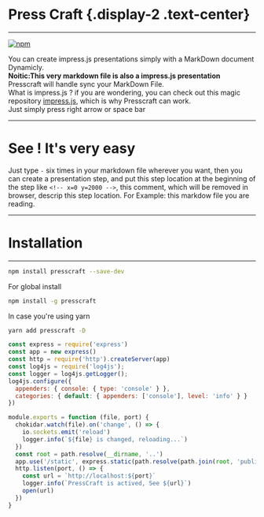 <!-- x=0 y=0 z=0 -->
# Press Craft {.display-2 .text-center}

---
[![npm](https://img.shields.io/npm/v/presscraft.svg)](https://www.npmjs.com/package/presscraft)

You can create impress.js presentations simply with a MarkDown document Dynamicly.  
**Noitic:This very markdown file is also a impress.js presentation**  
Presscraft will handle sync your MarkDown File.  
What is impress.js ? if you are wondering, you can check out this magic repository [impress.js](https://github.com/impress/impress.js), which is why Presscraft can work.  
Just simply press right arrow or space bar

------
<!-- x=0 y=2000 -->
# See ! It's very easy

Just type `-` six times in your markdown file wherever you want, then you can create a presentation step, and put this step location at the beginning of the step like `<!-- x=0 y=2000 -->`, this comment, which will be removed in browser, descrip this step location. For Example:
this markdow file you are reading.

------
<!-- x=2000 y=2000 rotate=90 -->
# Installation

---
```bash
npm install presscraft --save-dev
```

For global install

```bash
npm install -g presscraft
```

In case you're using yarn

```bash
yarn add presscraft -D
```

```Javascript
const express = require('express')
const app = new express()
const http = require('http').createServer(app)
const log4js = require('log4js');
const logger = log4js.getLogger();
log4js.configure({
  appenders: { console: { type: 'console' } },
  categories: { default: { appenders: ['console'], level: 'info' } }
})

module.exports = function (file, port) {
  chokidar.watch(file).on('change', () => {
    io.sockets.emit('reload')
    logger.info(`${file} is changed, reloading...`)
  })
  const root = path.resolve(__dirname, '..')
  app.use('/static', express.static(path.resolve(path.join(root, 'public'))))
  http.listen(port, () => {
    const url = `http://localhost:${port}`
    logger.info(`PressCraft is actived, See ${url}`)
    open(url)
  })
}

```